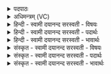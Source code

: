 <details><summary>पदपाठः</summary>

आ॒शुः। त्रि॒वृदिति॑ त्रि॒ऽवृत्। भा॒न्तः। प॒ञ्च॒द॒श इति॑ पञ्चऽद॒शः। व्यो॒मेति॒ विऽओ॑मा। स॒प्त॒द॒श इति॑ सप्तऽद॒शः। ध॒रुणः॑। ए॒क॒वि॒ꣳश इत्ये॑कऽवि॒ꣳशः। प्रतू॑र्त्ति॒रिति॒ प्रऽतू॑र्त्तिः। अ॒ष्टा॒द॒श इत्य॑ष्टाऽद॒शः। तपः॑। न॒व॒द॒श इति॑ नवऽद॒शः। अ॒भी॒व॒र्त्तः। अ॒भी॒व॒र्त्त इत्य॑भिऽव॒र्त्तः। स॒वि॒ꣳश इति॑ सऽवि॒ꣳशः। वर्चः॑। द्वा॒वि॒ꣳशः। स॒म्भर॑ण॒ इति॑ स॒म्ऽभर॑णः। त्र॒यो॒वि॒ꣳश इति॑ त्रयःऽविं॒शः। योनिः॑। च॒तु॒र्वि॒ꣳशः इति॑ चतुःऽविं॒शः। गर्भाः॑। प॒ञ्च॒वि॒ꣳश इति॑ पञ्चऽवि॒ꣳशः। ओजः॑। त्रि॒ण॒वः। त्रि॒न॒व॒ इति॑ त्रिऽन॒वः। क्रतुः॑। ए॒क॒त्रि॒ꣳश इत्ये॑कऽत्रि॒ꣳशः। प्र॒ति॒ष्ठा। प्र॒ति॒स्थेति॑ प्रति॒ऽस्था। त्र॒य॒स्त्रि॒ꣳश इति॑ त्रयःऽत्रि॒ꣳशः। ब्र॒ध्नस्य॑। वि॒ष्टप॑म्। च॒तु॒स्त्रि॒ꣳश इति॑ चतुःऽत्रि॒ꣳशः। नाकः॑। ष॒ट्त्रि॒ꣳश इति॑ षट्ऽत्रि॒ꣳशः। वि॒व॒र्त्त इति॑ विऽव॒र्त्तः। अ॒ष्टा॒च॒त्वा॒रि॒ꣳश इत्य॑ष्टाऽच॒त्वा॒रि॒ꣳशः। ध॒र्त्रम्। च॒तु॒ष्टो॒मः। च॒तु॒स्तो॒म इति॑ चतुःऽस्तो॒मः। २३।
</details>

<details><summary>अधिमन्त्रम् (VC)</summary>

- यज्ञो देवता
- विश्वदेव ऋषिः
- भुरिग्ब्राह्मी पङ्क्तिः, भुरिगतिजगती
- पञ्चमः, निषादः
</details>

<details><summary>हिन्दी - स्वामी दयानन्द सरस्वती  - विषयः</summary>

अब संवत्सर कैसा है, यह विषय अगने मन्त्र में कहा है ॥
</details>

<details><summary>हिन्दी - स्वामी दयानन्द सरस्वती  - पदार्थः</summary>

पदार्थान्वयभाषाः -  हे मनुष्यो ! तुम लोग इस वर्त्तमान संवत् में (आशुः) शीघ्र (त्रिवृत्) शीत और उष्ण के बीच वर्त्तमान (भान्तः) प्रकाश (पञ्चदशः) पन्द्रह प्रकार का (व्योमा) आकाश के समान विस्तारयुक्त (सप्तदशः) सत्रह प्रकार का (धरुणः) धारण गुण (एकविंशः) इक्कीस प्रकार का (प्रतूर्त्तिः) शीघ्र गतिवाला (अष्टादशः) अठारह प्रकार का (तपः) सन्तापी गुण (नवदशः) उन्नीस प्रकार का (अभीवर्त्तः) सम्मुख वर्त्तनेवाला गुण (सविंशः) इक्कीस प्रकार की (वर्चः) दीप्ति (द्वाविंशः) बाईस प्रकार का (सम्भरणः) अच्छे प्रकार धारणकारक गुण (त्रयोविंशः) तेईस प्रकार का (योनिः) संयोग-वियोगकारी गुण (चतुर्विंशः) चौबीस प्रकार की (गर्भाः) गर्भ धारण की शक्ति (पञ्चविंशः) पच्चीस प्रकार का (ओजः) पराक्रम (त्रिणवः) सत्ताईस प्रकार का (क्रतुः) कर्म्म वा बुद्धि (एकत्रिंशः) एकतीस प्रकार की (प्रतिष्ठा) सब की स्थिति का निमित्त क्रिया (त्रयस्त्रिंशः) तेंतीस प्रकार की (ब्रध्नस्य) बड़े ईश्वर की (विष्टपम्) व्याप्ति (चतुस्त्रिंशः) चौंतीस प्रकार का (नाकः) आनन्द (षट्त्रिंशः) छत्तीस प्रकार का (विवर्त्तः) विविध प्रकार से वर्त्तन का आधार (अष्टाचत्वारिंशः) अड़तालीस प्रकार का (धर्त्रम्) धारण और (चतुष्टोमः) चार स्तुतियों का आधार है, उस को संवत्सर जानो ॥२३ ॥
</details>

<details><summary>हिन्दी - स्वामी दयानन्द सरस्वती  - भावार्थः</summary>

भावार्थभाषाः -  जिस संवत्सर के सम्बन्धी भूत, भविष्यत् और वर्तमान काल आदि अवयव हैं, उस के सम्बन्ध से ही से सब संसार के व्यवहार होते हैं, ऐसा तुम लोग जानो ॥२३ ॥
</details>

<details><summary>संस्कृत - स्वामी दयानन्द सरस्वती  - विषयः</summary>

अथ संवत्सर कीदृशोऽस्तीत्याह ॥
</details>

<details><summary>संस्कृत - स्वामी दयानन्द सरस्वती  - पदार्थः</summary>

पदार्थान्वयभाषाः -  हे मनुष्याः ! यूयं यस्मिन् संवत्सर आशुस्त्रिवृद् भान्तः पञ्चदशो व्योमा सप्तदशो धरुण एकविंशः प्रतूर्त्तिरष्टादशस्तपो नवदशोऽभीवर्त्तः सविंशो वर्चो द्वाविंशः संभरणस्त्रयोविंशो योनिश्चतुर्विंशो गर्भाः पञ्चविंश ओजस्त्रिणवः क्रतुरेकत्रिंशः प्रतिष्ठा त्रयस्त्रिंशो ब्रध्नस्य विष्टपं चतुस्त्रिंशो नाकः षट्त्रिंशो विवर्त्तोऽष्टाचत्वारिंशो धर्त्रं चतुष्टोमोऽस्ति, तं संवत्सरं विजानीत ॥२३ ॥
</details>

<details><summary>संस्कृत - स्वामी दयानन्द सरस्वती  - भावार्थः</summary>

भावार्थभाषाः -  यस्य संवत्सरस्य सम्बन्धिनो भूतभविष्यद्वर्त्तमानादयोऽवयवाः सन्ति तस्य सम्बन्धादेते व्यवहारा भवन्तीति यूयं बुध्यध्वम् ॥२३ ॥
</details>